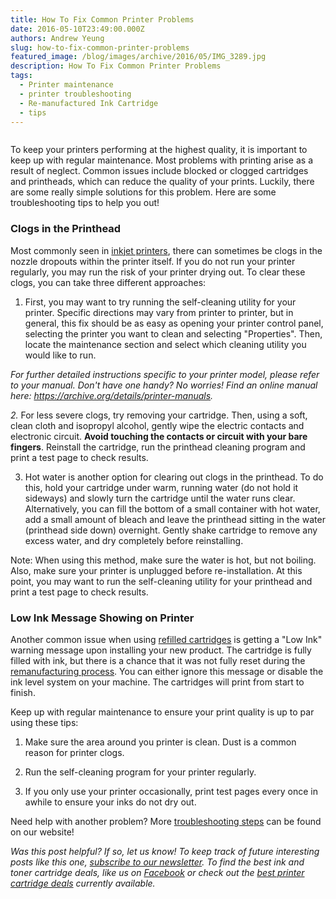 ```yaml
---
title: How To Fix Common Printer Problems
date: 2016-05-10T23:49:00.000Z
authors: Andrew Yeung
slug: how-to-fix-common-printer-problems
featured_image: /blog/images/archive/2016/05/IMG_3289.jpg
description: How To Fix Common Printer Problems
tags:
  - Printer maintenance
  - printer troubleshooting
  - Re-manufactured Ink Cartridge
  - tips
---
```

[![]()]()

To keep your printers performing at the highest quality, it is important to keep up with regular maintenance. Most problems with printing arise as a result of neglect. Common issues include blocked or clogged cartridges and printheads, which can reduce the quality of your prints. Luckily, there are some really simple solutions for this problem. Here are some troubleshooting tips to help you out!

### Clogs in the Printhead

Most commonly seen in [inkjet printers](https://blog.compandsave.com/2013/12/best-inkjet-printers-for-your-home.html), there can sometimes be clogs in the nozzle dropouts within the printer itself. If you do not run your printer regularly, you may run the risk of your printer drying out. To clear these clogs, you can take three different approaches:  

1. First, you may want to try running the self-cleaning utility for your printer. Specific directions may vary from printer to printer, but in general, this fix should be as easy as opening your printer control panel, selecting the printer you want to clean and selecting "Properties". Then, locate the maintenance section and select which cleaning utility you would like to run.   

*For further detailed instructions specific to your printer model, please refer to your manual. Don't have one handy? No worries! Find an online manual here: <https://archive.org/details/printer-manuals>.*  

*2.* For less severe clogs, try removing your cartridge. Then, using a soft, clean cloth and isopropyl alcohol, gently wipe the electric contacts and electronic circuit. **Avoid touching the contacts or circuit with your bare fingers**. Reinstall the cartridge, run the printhead cleaning program and print a test page to check results.   

3. Hot water is another option for clearing out clogs in the printhead. To do this, hold your cartridge under warm, running water (do not hold it sideways) and slowly turn the cartridge until the water runs clear. Alternatively, you can fill the bottom of a small container with hot water, add a small amount of bleach and leave the printhead sitting in the water (printhead side down) overnight. Gently shake cartridge to remove any excess water, and dry completely before reinstalling.  

Note: When using this method, make sure the water is hot, but not boiling. Also, make sure your printer is unplugged before re-installation. At this point, you may want to run the self-cleaning utility for your printhead and print a test page to check results.  

### Low Ink Message Showing on Printer

Another common issue when using [refilled cartridges](https://www.compandsave.com/about-us) is getting a "Low Ink" warning message upon installing your new product. The cartridge is fully filled with ink, but there is a chance that it was not fully reset during the [remanufacturing process](https://blog.compandsave.com/2014/06/7-steps-process-of-re-manufactured-ink.html). You can either ignore this message or disable the ink level system on your machine. The cartridges will print from start to finish. 

Keep up with regular maintenance to ensure your print quality is up to par using these tips:

1. Make sure the area around you printer is clean. Dust is a common reason for printer clogs.

2. Run the self-cleaning program for your printer regularly. 

3. If you only use your printer occasionally, print test pages every once in awhile to ensure your inks do not dry out. 

Need help with another problem? More [troubleshooting steps](https://www.compandsave.com/troubleshooting-remanufactured-ink-toner) can be found on our website!

*Was this post helpful? If so, let us know! To keep track of future interesting posts like this one, [subscribe to our newsletter](https://www.compandsave.com/welcome/subscribe/). To find the best ink and toner cartridge deals, like us on [Facebook](https://www.facebook.com/compandsave.ink) or check out the [best printer cartridge deals](https://www.compandsave.com/) currently available.*